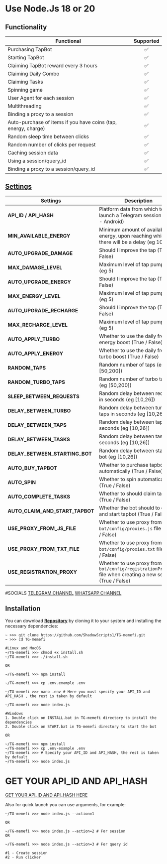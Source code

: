 
# Use Node.Js 18 or 20

## Functionality

| Functional                                                     | Supported |
| -------------------------------------------------------------- | :-------: |
| Purchasing TapBot                                              |    ✅     |
| Starting TapBot                                                |    ✅     |
| Claiming TapBot reward every 3 hours                           |    ✅     |
| Claiming Daily Combo                                           |    ✅     |
| Claiming Tasks                                                 |    ✅     |
| Spinning game                                                  |    ✅     |
| User Agent for each session                                    |    ✅     |
| Multithreading                                                 |    ✅     |
| Binding a proxy to a session                                   |    ✅     |
| Auto-purchase of items if you have coins (tap, energy, charge) |    ✅     |
| Random sleep time between clicks                               |    ✅     |
| Random number of clicks per request                            |    ✅     |
| Caching session data                                           |    ✅     |
| Using a session/query_id                                       |    ✅     |
| Binding a proxy to a session/query_id                          |    ✅     |


## [Settings](https://github.com/ShadowScripts1/TG-memefi/blob/main/.env-example)

| Settings                        | Description                                                                                                     |
| ------------------------------- | --------------------------------------------------------------------------------------------------------------- |
| **API_ID / API_HASH**           | Platform data from which to launch a Telegram session (stock - Android)                                         |
| **MIN_AVAILABLE_ENERGY**        | Minimum amount of available energy, upon reaching which there will be a delay (eg 100)                          |
| **AUTO_UPGRADE_DAMAGE**         | Should I improve the tap (True / False)                                                                         |
| **MAX_DAMAGE_LEVEL**            | Maximum level of tap pumping (eg 5)                                                                             |
| **AUTO_UPGRADE_ENERGY**         | Should I improve the tap (True / False)                                                                         |
| **MAX_ENERGY_LEVEL**            | Maximum level of tap pumping (eg 5)                                                                             |
| **AUTO_UPGRADE_RECHARGE**       | Should I improve the tap (True / False)                                                                         |
| **MAX_RECHARGE_LEVEL**          | Maximum level of tap pumping (eg 5)                                                                             |
| **AUTO_APPLY_TURBO**            | Whether to use the daily free energy boost (True / False)                                                       |
| **AUTO_APPLY_ENERGY**           | Whether to use the daily free turbo boost (True / False)                                                        |
| **RANDOM_TAPS**                 | Random number of taps (eg [50,200])                                                                             |
| **RANDOM_TURBO_TAPS**           | Random number of turbo taps (eg [50,200])                                                                       |
| **SLEEP_BETWEEN_REQUESTS**      | Random delay between requests in seconds (eg [10,26])                                                           |
| **DELAY_BETWEEN_TURBO**         | Random delay between turbo taps in seconds (eg [10,26])                                                         |
| **DELAY_BETWEEN_TAPS**          | Random delay between taps in seconds (eg [10,26])                                                               |
| **DELAY_BETWEEN_TASKS**         | Random delay between tasks in seconds (eg [10,26])                                                              |
| **DELAY_BETWEEN_STARTING_BOT**  | Random delay between starting bot (eg [10,26])                                                                  |
| **AUTO_BUY_TAPBOT**             | Whether to purchase tapbot automatically (True / False)                                                         |
| **AUTO_SPIN**                   | Whether to spin automatically (True / False)                                                                    |
| **AUTO_COMPLETE_TASKS**         | Whether to should claim tasks (True / False)                                                                    |
| **AUTO_CLAIM_AND_START_TAPBOT** | Whether the bot should to claim and start tapbot (True / False)                                                 |
| **USE_PROXY_FROM_JS_FILE**      | Whether to use proxy from the `bot/config/proxies.js` file (True / False)                                       |
| **USE_PROXY_FROM_TXT_FILE**     | Whether to use proxy from the `bot/config/proxies.txt` file (True / False)                                      |
| **USE_REGISTRATION_PROXY**      | Whether to use proxy from the `bot/config/registrationProxy.js` file when creating a new session (True / False) |

#SOCIALS
[TELEGRAM CHANNEL](https://t.me/shadowscripters)  [WHATSAPP CHANNEL](https://whatsapp.com/channel/0029VagUyhHFCCoWzOagUU2p) 


## Installation

You can download [**Repository**](https://github.com/ShadowScripts1/TG-memefi) by cloning it to your system and installing the necessary dependencies:

```shell
~ >>> git clone https://github.com/ShadowScripts1/TG-memefi.git
~ >>> cd TG-memefi

#Linux and MocOS
~/TG-memefi >>> chmod +x install.sh
~/TG-memefi >>> ./install.sh

OR

~/TG-memefi >>> npm install

~/TG-memefi >>> cp .env.example .env

~/TG-memefi >>> nano .env # Here you must specify your API_ID and API_HASH , the rest is taken by default

~/TG-memefi >>> node index.js

#Windows
1. Double click on INSTALL.bat in TG-memefi directory to install the dependencies
2. Double click on START.bat in TG-memefi directory to start the bot

OR

~/TG-memefi >>> npm install
~/TG-memefi >>> cp .env-example .env
~/TG-memefi >>> # Specify your API_ID and API_HASH, the rest is taken by default
~/TG-memefi >>> node index.js
```

# GET YOUR  API_ID AND API_HASH

[GET YOUR  API_ID AND API_HASH HERE](https://my.telegram.org/auth)


Also for quick launch you can use arguments, for example:

```shell
~/TG-memefi >>> node index.js --action=1

OR

~/TG-memefi >>> node index.js --action=2 # For session
OR

~/TG-memefi >>> node index.js --action=3 # For query id

#1 - Create session
#2 - Run clicker
```
